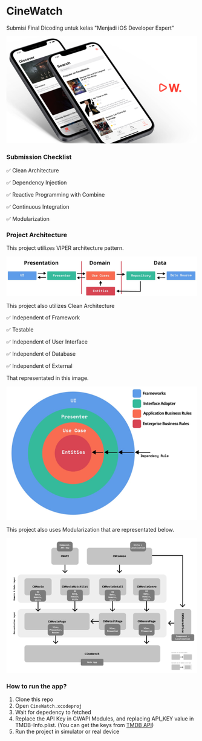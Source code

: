 # CineWatch
Submisi Final Dicoding untuk kelas "Menjadi iOS Developer Expert"

![Preview](https://github.com/mrandika/ios-cinewatch/blob/main/CineWatch.png?raw=true)

### Submission Checklist
✅ Clean Architecture

✅ Dependency Injection

✅ Reactive Programming with Combine

✅ Continuous Integration

✅ Modularization


### Project Architecture

This project utilizes VIPER architecture pattern.

![Project Map](https://github.com/mrandika/ios-cinewatch/blob/main/Project_Map.jpeg?raw=true)

This project also utilizes Clean Architecture

✅ Independent of Framework

✅ Testable

✅ Independent of User Interface

✅ Independent of Database

✅ Independent of External

That representated in this image.

![Project Architecture](https://github.com/mrandika/ios-cinewatch/blob/main/Project_Architecture.jpeg?raw=true)

This project also uses Modularization that are representated below.

![Project Module Map](https://github.com/mrandika/ios-cinewatch/blob/main/Project_Module_Map.png?raw=true)

### How to run the app?

1. Clone this repo
2. Open `CineWatch.xcodeproj`
3. Wait for depedency to fetched
4. Replace the API Key in CWAPI Modules, and replacing API_KEY value in TMDB-Info.plist. (You can get the keys from [TMDB API](https://www.themoviedb.org/settings/api))
5. Run the project in simulator or real device
